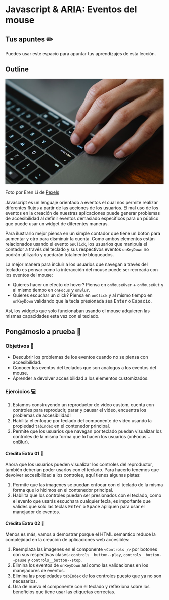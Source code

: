# Javascript & ARIA: Eventos del mouse

## Tus apuntes ✏️

Puedes usar este espacio para apuntar tus aprendizajes de esta lección.


## Outline

![Una laptop siendo usada por una persona](./assets/keyboard.jpeg)


Foto por Eren Li de [Pexels](https://www.pexels.com/photo/crop-office-worker-typing-on-laptop-at-table-7241628/)

Javascript es un lenguaje orientado a eventos el cual nos permite realizar diferentes flujos a partir de las acciones de los usuarios. El mal uso de los eventos en la creación de nuestras aplicaciones puede generar problemas de accesibilidad al definir eventos demasiado especificos para un público que puede usar un widget de diferentes maneras.

Para ilustrarlo mejor piensa en un simple contador que tiene un boton para aumentar y otro para disminuir la cuenta. Como ambos elementos están relacionados usando el evento `onClick`, los usuarios que manipula el contador a través del teclado y sus respectivos eventos `onKeyDown` no podrán utilizarlo y quedarán totalmente bloqueados.

La mejor manera para incluir a los usuarios que navegan a través del teclado es pensar como la interacción del mouse puede ser recreada con los eventos del mouse:

- Quieres hacer un efecto de hover? Piensa en `onMouseOver` + `onMouseOut` y al mismo tiempo en `onFocus` y `onBlur`.
- Quieres escuchar un click? Piensa en `onClick` y al mismo tiempo en `onKeyDown` validando que la tecla presionada sea <kbd>Enter</kbd> o <kbd>Espacio</kbd>.

Así, los widgets que solo funcionaban usando el mouse adquieren las mismas capacidades esta vez con el teclado.

## Pongámoslo a prueba 💪

### Objetivos 🎯
- Descubrir los problemas de los eventos cuando no se piensa con accesibilidad.
- Conocer los eventos del teclados que son analogos a los eventos del mouse.
- Aprender a devolver accesibilidad a los elementos customizados.

### Ejercicios 💻

1. Estamos construyendo un reproductor de video custom, cuenta con controles para reproducir, parar y pausar el video, encuentra los problemas de accesibilidad!
2. Habilita el enfoque por teclado del componente de video usando la propiedad `tabIndex` en el contenedor principal.
3. Permite que los usuarios que navegan por teclado puedan visualizar los controles de la misma forma que lo hacen los usuarios (onFocus + onBlur).

#### Crédito Extra 01 👑

Ahora que los usuarios pueden visualizar los controles del reproductor, también deberian poder usarlos con el teclado. Para hacerlo tenemos que devolver accesibilidad a los controles, aquí tienes algunas pistas:

1. Permite que las imagenes se puedan enfocar con el teclado de la misma forma que lo hicimos en el contenedor principal.
2. Habilita que los controles puedan ser presionados con el teclado, como el evento que usarás escuchara cualquier tecla, es importante que valides que solo las teclas <kbd>Enter</kbd> o <kbd>Space</kbd> apliquen para usar el manejador de eventos.

#### Crédito Extra 02 👑

Menos es más, vamos a demostrar porque el HTML semantico reduce la complejidad en la creación de aplicaciones web accesibles:


1. Reemplaza las imagenes en el componente `<Controls />` por botones con sus respectivas clases: `controls__button--play`, `controls__button--pause` y `controls__button--stop`.
2. Elimina los eventos de `onKeyDown` así como las validaciones en los manejadores de eventos.
3. Elimina las propiedades `tabIndex` de los controles puesto que ya no son necesarios.
4. Usa de nuevo el componente con el teclado y reflexiona sobre los beneficios que tiene usar las etiquetas correctas.